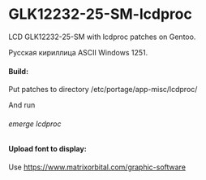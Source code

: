 # GLK12232-25-SM-lcdproc
LCD GLK12232-25-SM with lcdproc patches on Gentoo.

Русская кириллица ASCII Windows 1251.

#### Build:

Put patches to directory /etc/portage/app-misc/lcdproc/

And run

###### emerge lcdproc

#### Upload font to display:

Use https://www.matrixorbital.com/graphic-software
